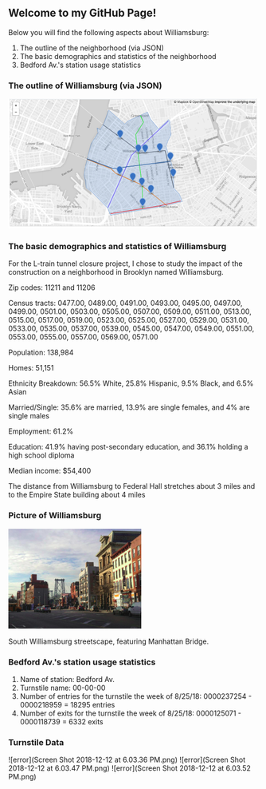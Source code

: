 ## Welcome to my GitHub Page! 

Below you will find the following aspects about Williamsburg:
1. The outline of the neighborhood (via JSON)
2. The basic demographics and statistics of the neighborhood
3. Bedford Av.'s station usage statistics

### The outline of Williamsburg (via JSON)

![img](williamsburg.png)

### The basic demographics and statistics of Williamsburg

For the L-train tunnel closure project, I chose to study the impact of the construction on a neighborhood in Brooklyn named Williamsburg. 

Zip codes: 11211 and 11206

Census tracts: 0477.00, 0489.00, 0491.00, 0493.00, 0495.00, 0497.00, 0499.00, 0501.00, 0503.00, 0505.00, 0507.00, 0509.00, 0511.00, 0513.00, 0515.00, 0517.00, 0519.00, 0523.00, 0525.00, 0527.00, 0529.00, 0531.00, 0533.00, 0535.00, 0537.00, 0539.00, 0545.00, 0547.00, 0549.00, 0551.00, 0553.00, 0555.00, 0557.00, 0569.00, 0571.00 

Population: 138,984

Homes: 51,151

Ethnicity Breakdown: 56.5% White, 25.8% Hispanic, 9.5% Black, and 6.5% Asian

Married/Single: 35.6% are married, 13.9% are single females, and 4% are single males

Employment: 61.2% 

Education: 41.9% having post-secondary education, and 36.1% holding a high school diploma

Median income: $54,400

The distance from Williamsburg to Federal Hall stretches about 3 miles and to the Empire State building about 4 miles

### Picture of Williamsburg

![error](will.png)

South Williamsburg streetscape, featuring 
Manhattan Bridge.

### Bedford Av.'s station usage statistics
1. Name of station: Bedford Av.
2. Turnstile name: 00-00-00
3. Number of entries for the turnstile the week of 8/25/18: 0000237254 - 0000218959 = 18295 entries
4. Number of exits for the turnstile the week of 8/25/18: 0000125071 - 0000118739 = 6332 exits

### Turnstile Data

![error](Screen Shot 2018-12-12 at 6.03.36 PM.png)
![error](Screen Shot 2018-12-12 at 6.03.47 PM.png)
![error](Screen Shot 2018-12-12 at 6.03.52 PM.png)
